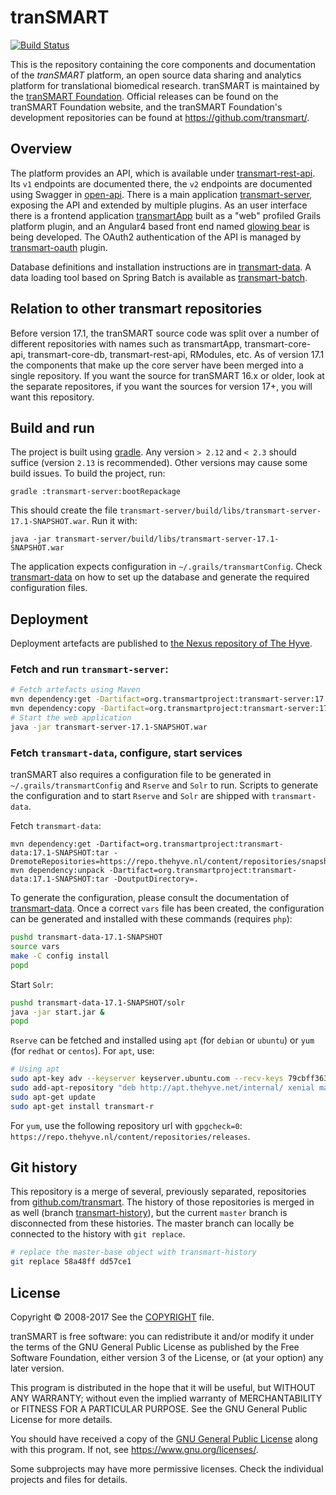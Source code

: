 # tranSMART
[![Build Status](https://travis-ci.org/thehyve/transmart-core.svg?branch=master)](https://travis-ci.org/thehyve/transmart-core/branches)

This is the repository containing the core components and documentation of the _tranSMART_ platform,
an open source data sharing and analytics platform for translational biomedical research. tranSMART
is maintained by the [tranSMART Foundation](http://transmartfoundation.org). Official releases
can be found on the tranSMART Foundation website, and the tranSMART Foundation's development repositories
can be found at <https://github.com/transmart/>.

## Overview

The platform provides an API, which is available under [transmart-rest-api](transmart-rest-api).
Its `v1` endpoints are documented there, the `v2` endpoints are documented using Swagger in [open-api](open-api).
There is a main application [transmart-server](transmart-server), exposing the API and extended by multiple plugins. As an user interface there is a frontend application [transmartApp](transmartApp) built as a "web" profiled Grails platform plugin, and an Angular4 based
front end named [glowing bear](https://github.com/thehyve/glowing-bear) is being developed.
The OAuth2 authentication of the API is managed by [transmart-oauth](transmart-oauth) plugin.

Database definitions and installation instructions are in [transmart-data](transmart-data).
A data loading tool based on Spring Batch is available as [transmart-batch](transmart-batch).

## Relation to other transmart repositories

Before version 17.1, the tranSMART source code was split over a number of different repositories with names such
as transmartApp, transmart-core-api, transmart-core-db, transmart-rest-api, RModules, etc. As of version 17.1 the
components that make up the core server have been merged into a single repository. If you want the source for
tranSMART 16.x or older, look at the separate repositores, if you want the sources for version 17+, you will want
this repository.

## Build and run

The project is built using [gradle](https://gradle.org/). Any version `> 2.12` and `< 2.3` should suffice (version `2.13` is recommended). Other versions may cause some build issues.
To build the project, run:
```
gradle :transmart-server:bootRepackage
```
This should create the file `transmart-server/build/libs/transmart-server-17.1-SNAPSHOT.war`.
Run it with:
```
java -jar transmart-server/build/libs/transmart-server-17.1-SNAPSHOT.war
```

The application expects configuration in `~/.grails/transmartConfig`. Check [transmart-data](transmart-data) on how to set up the database and generate the required configuration files.

## Deployment

Deployment artefacts are published to [the Nexus repository of The Hyve](https://repo.thehyve.nl/).

### Fetch and run `transmart-server`: 
```bash
# Fetch artefacts using Maven 
mvn dependency:get -Dartifact=org.transmartproject:transmart-server:17.1-SNAPSHOT:war -DremoteRepositories=https://repo.thehyve.nl/content/repositories/snapshots/,https://repo.grails.org/grails/core
mvn dependency:copy -Dartifact=org.transmartproject:transmart-server:17.1-SNAPSHOT:war -DoutputDirectory=.
# Start the web application
java -jar transmart-server-17.1-SNAPSHOT.war
```

### Fetch `transmart-data`, configure, start services
tranSMART also requires a configuration file to be generated in `~/.grails/transmartConfig`
and `Rserve` and `Solr` to run.
Scripts to generate the configuration and to start `Rserve` and `Solr` are shipped with
`transmart-data`.

Fetch `transmart-data`:
```
mvn dependency:get -Dartifact=org.transmartproject:transmart-data:17.1-SNAPSHOT:tar -DremoteRepositories=https://repo.thehyve.nl/content/repositories/snapshots/
mvn dependency:unpack -Dartifact=org.transmartproject:transmart-data:17.1-SNAPSHOT:tar -DoutputDirectory=.
```
To generate the configuration, please consult the documentation of [transmart-data](transmart-data).
Once a correct `vars` file has been created, the configuration can be generated and installed
with these commands (requires `php`):
```bash
pushd transmart-data-17.1-SNAPSHOT
source vars
make -C config install
popd
```

Start `Solr`:
```bash
pushd transmart-data-17.1-SNAPSHOT/solr
java -jar start.jar &
popd
```

`Rserve` can be fetched and installed using `apt` (for `debian` or `ubuntu`) or `yum` (for `redhat` or `centos`).
For `apt`, use:
```bash
# Using apt
sudo apt-key adv --keyserver keyserver.ubuntu.com --recv-keys 79cbff36340878cfb6a09bbecf5b7bd93375da21
sudo add-apt-repository "deb http://apt.thehyve.net/internal/ xenial main"
sudo apt-get update
sudo apt-get install transmart-r
```
For `yum`, use the following repository url with `gpgcheck=0`: `https://repo.thehyve.nl/content/repositories/releases`.


## Git history

This repository is a merge of several, previously separated, repositories from [github.com/transmart](https://github.com/transmart/).
The history of those repositories is merged in as well (branch [transmart-history](../../tree/transmart-history)), but the current `master` branch is disconnected from
these histories. The master branch can locally be connected to the history with `git replace`.
```bash
# replace the master-base object with transmart-history
git replace 58a48ff dd57ce1
```

## License

Copyright &copy; 2008-2017
See the [COPYRIGHT](COPYRIGHT) file.

tranSMART is free software: you can redistribute it and/or modify it under the terms of the GNU General Public License as published by the Free Software Foundation, either version 3 of the License, or (at your option) any later version.

This program is distributed in the hope that it will be useful,
but WITHOUT ANY WARRANTY; without even the implied warranty of
MERCHANTABILITY or FITNESS FOR A PARTICULAR PURPOSE.  See the
GNU General Public License for more details.

You should have received a copy of the [GNU General Public License](gpl-3.0.txt) along with this program. If not, see https://www.gnu.org/licenses/.


Some subprojects may have more permissive licenses. Check the individual projects and files for details.

